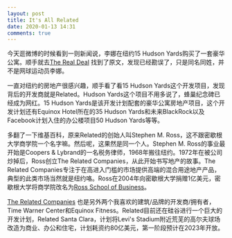 ```yaml
---
layout: post
title: It's All Related
date: 2020-01-13 14:31
comments: true
---
```

今天逛微博的时候看到一则新闻说，李娜在纽约15 Hudson Yards购买了一套豪华公寓。顺手就去[The Real Deal](https://therealdeal.com/2020/01/07/tennis-star-li-na-buys-hudson-yards-pad-for-22-premium/) 找到了原文，发现已经勘误了，只是同名同姓，并不是网球运动员李娜。

一直对纽约的房地产很感兴趣，顺手看了看15 Hudson Yards这个开发项目，发现背后的开发商就是Related。Hudson Yards这个项目不用多说了，蜂巢纪念碑已经成为网红。15 Hudson Yards是该开发计划配套的豪华公寓房地产项目，这个开发计划还有Equinox Hotel所在的35 Hudson Yards和未来BlackRock以及Facebook计划入住的办公楼项目50 Hudson Yards等等。

多翻了一下维基百科，原来Related的创始人叫Stephen M. Ross，这不跟密歇根大学商学院一个名字嘛。然后呢，这果然是同一个人。Stephen M. Ross的事业最开始是Coopers & Lybrand的一名税务律师，1968年搬往纽约。1972年在被公司炒掉后，Ross创立The Related Companies，从此开始书写地产的故事。The Related Companies专注于在高进入门槛的市场提供高端的混合用途地产产品，典型的此类市场当然就是纽约咯。Ross在2004年向密歇根大学捐赠1亿美元，密歇根大学将商学院改名为[Ross School of Business](https://www.michiganross.umich.edu)。

[The Related Companies](https://www.related.com/) 也是另外两个我喜欢的建筑/品牌的开发商/拥有者，Time Warner Center和Equinox Fitness。Related目前还在硅谷进行一个巨大的开发计划，Related Santa Clara，计划将Levi's Stadium附近荒芜的高尔夫球场改造为商业、办公和住宅，计划耗资约80亿美元，第一阶段预计在2023年开放。